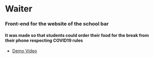 # Waiter

### Front-end for the website of the school bar

#### It was made so that students could order their food for the break from their phone respecting COVID19 rules

- [Demo Video](https://youtu.be/qznBD3RNvVM)
